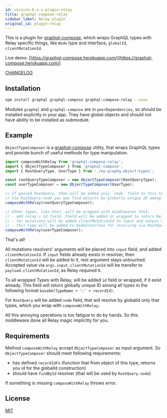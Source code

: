 ```yaml
---
id: version-6.x.x-plugin-relay
title: graphql-compose-relay
sidebar_label: Relay plugin
original_id: plugin-relay
---
```


This is a plugin for [graphql-compose](https://github.com/graphql-compose/graphql-compose), which wraps GraphQL types with Relay specific things, like `Node` type and interface, `globalId`, `clientMutationId`.

Live demo: [https://graphql-compose.herokuapp.com/](https://graphql-compose.herokuapp.com/)

[CHANGELOG](https://github.com/graphql-compose/graphql-compose-relay/blob/master/CHANGELOG.md)

## Installation

```bash
npm install graphql graphql-compose graphql-compose-relay --save
```

Modules `graphql` and `graphql-compose` are in `peerDependencies`, so should be installed explicitly in your app. They have global objects and should not have ability to be installed as submodule.

## Example

`ObjectTypeComposer` is a [graphql-compose](https://github.com/graphql-compose/graphql-compose) utility, that wraps GraphQL types and provide bunch of useful methods for type manipulation.

```js
import composeWithRelay from 'graphql-compose-relay';
import { ObjectTypeComposer } from 'graphql-compose';
import { RootQueryType, UserType } from './my-graphq-object-types';

const rootQueryTypeComposer = new ObjectTypeComposer(RootQueryType);
const userTypeComposer = new ObjectTypeComposer(UserType);

// If passed RootQuery, then will be added only `node` field to this type.
// Via RootQuery.node you may find objects by globally unique ID among all types.
composeWithRelay(rootQueryTypeComposer);

// Other types, like User, will be wrapped with middlewares that:
// - add relay's id field. Field will be added or wrapped to return Relay's globally unique ID.
// - for mutations will be added clientMutationId to input and output objects types
// - this type will be added to NodeInterface for resolving via RootQuery.node
composeWithRelay(userTypeComposer);
```

That's all!

All mutations resolvers' arguments will be placed into `input` field, and added `clientMutationId`. If `input` fields already exists in resolver, then  `clientMutationId` will be added to it, rest argument stays untouched. Accepted value via `args.input.clientMutationId` will be transfer to `payload.clientMutationId`, as Relay required it.

To all wrapped Types with Relay, will be added `id` field or wrapped, if it exist already. This field will return globally unique ID among all types in the following format `base64(TypeName + ':' + recordId)`.  

For `RootQuery` will be added `node` field, that will resolve by globalId only that types, which you wrap with `composeWithRelay`.

All this annoying operations is too fatigue to do by hands. So this middleware done all Relay magic implicitly for you.

## Requirements

Method `composeWithRelay` accept `ObjectTypeComposer` as input argument. So `ObjectTypeComposer` should meet following requirements:

- has defined `recordIdFn` (function that from object of this type, returns you id for the globalId construction)
- should have `findById` resolver (that will be used by `RootQuery.node`)

If something is missing `composeWithRelay` throws error.

## License

[MIT](https://github.com/graphql-compose/graphql-compose-relay/blob/master/LICENSE.md)
